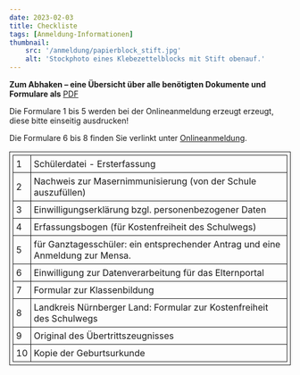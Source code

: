 ```yaml
---
date: 2023-02-03
title: Checkliste
tags: [Anmeldung-Informationen]
thumbnail: 
    src: '/anmeldung/papierblock_stift.jpg'
    alt: 'Stockphoto eines Klebezettelblocks mit Stift obenauf.'
---
```


<style>
table, th, td {
  border: 1px solid;
  padding: 5px;
  margin-bottom:15px;
}
</style>

**Zum Abhaken –  eine Übersicht über alle benötigten Dokumente und Formulare als** <a href = "/documents/anmeldung/Checkliste.pdf" target="_blank">PDF</a>

Die Formulare 1 bis 5 werden bei der Onlineanmeldung erzeugt erzeugt, diese bitte einseitig ausdrucken!

Die Formulare 6 bis 8 finden Sie verlinkt unter <a href = "/anmeldung/onlineanmeldung">Onlineanmeldung</a>.

<table>
        <tr>
            <td>1</td>
            <td>Schülerdatei - Ersterfassung</td>
        </tr>
        <tr>
            <td>2</td>
            <td>Nachweis zur Masernimmunisierung (von der Schule auszufüllen)</td>
        </tr>
        <tr>
            <td>3</td>
            <td>Einwilligungserklärung bzgl. personenbezogener Daten</td>   
        </tr>
        <tr>
            <td>4</td>
            <td>Erfassungsbogen (für Kostenfreiheit des Schulwegs)</td>
        </tr>
        <tr>
            <td>5</td>
            <td>für Ganztagesschüler: ein entsprechender Antrag und eine Anmeldung zur Mensa.</td>
        </tr>
        <tr>
            <td>6</td>
            <td>Einwilligung zur Datenverarbeitung für das Elternportal</td>
        </tr>
        <tr>
            <td>7</td>
            <td>Formular zur Klassenbildung</td>
        </tr>
        <tr>
            <td>8</td>
            <td>Landkreis Nürnberger Land: Formular zur Kostenfreiheit des Schulwegs</td>
        </tr>
        <tr>
            <td>9</td>
            <td>Original des Übertrittszeugnisses</td>
        </tr>
        <tr>
            <td>10</td>
            <td>Kopie der Geburtsurkunde</td>
        </tr>
    </table>
